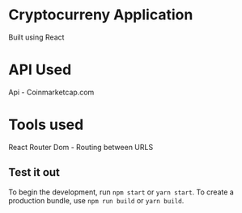 # Cryptocurreny Application
Built using React

# API Used
Api - Coinmarketcap.com

# Tools used
React Router Dom - Routing between URLS

## Test it out
To begin the development, run `npm start` or `yarn start`.
To create a production bundle, use `npm run build` or `yarn build`.
